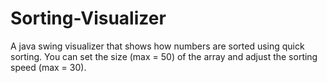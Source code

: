 # Sorting-Visualizer
A java swing visualizer that shows how numbers are sorted using quick sorting.
You can set the size (max = 50) of the array and adjust the sorting speed (max = 30).
